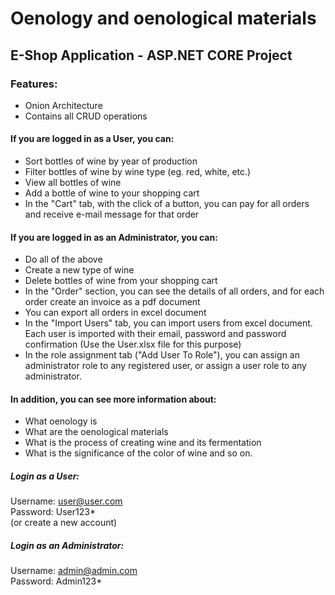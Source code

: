 # Oenology and oenological materials
## E-Shop Application - ASP.NET CORE Project
### Features:
* Onion Architecture
* Contains all CRUD operations

#### If you are logged in as a User, you can: 
* Sort bottles of wine by year of production
* Filter bottles of wine by wine type (eg. red, white, etc.)
* View all bottles of wine 
* Add a bottle of wine to your shopping cart 
* In the "Cart" tab, with the click of a button, you can pay for all orders and receive e-mail message for that order

#### If you are logged in as an Administrator, you can: 
* Do all of the above 
* Create a new type of wine
* Delete bottles of wine from your shopping cart
* In the "Order" section, you can see the details of all orders, and for each order create an invoice as a pdf document 
* You can export all orders in excel document
* In the "Import Users" tab, you can import users from excel document. Each user is imported with their email, password and password confirmation (Use the User.xlsx file for this purpose)
* In the role assignment tab ("Add User To Role"), you can assign an administrator role to any registered user, or assign a user role to any administrator.

#### In addition, you can see more information about:
* What oenology is
* What are the oenological materials
* What is the process of creating wine and its fermentation
* What is the significance of the color of wine and so on.

##### Login as a User:
Username: user@user.com <br/>
Password: User123* <br/>
(or create a new account)

##### Login as an Administrator:
Username: admin@admin.com <br/>
Password: Admin123*
